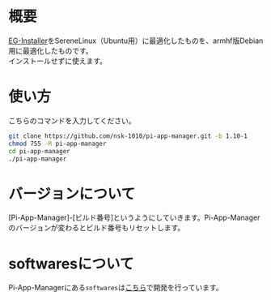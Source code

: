 # 概要
[EG-Installer](https://github.com/Hayao0819/EG-Installer)をSereneLinux（Ubuntu用）に最適化したものを、armhf版Debian用に最適化したものです。  
インストールせずに使えます。

# 使い方
こちらのコマンドを入力してください。
```sh
git clone https://github.com/nsk-1010/pi-app-manager.git -b 1.10-1
chmod 755 -R pi-app-manager
cd pi-app-manager
./pi-app-manager
```

# バージョンについて
[Pi-App-Manager]-[ビルド番号]というようにしていきます。Pi-App-Managerのバージョンが変わるとビルド番号もリセットします。

# softwaresについて
Pi-App-Managerにある`softwares`は[こちら](https://github.com/NSK-1010/pi-app-manager-scripts-buster)で開発を行っています。
